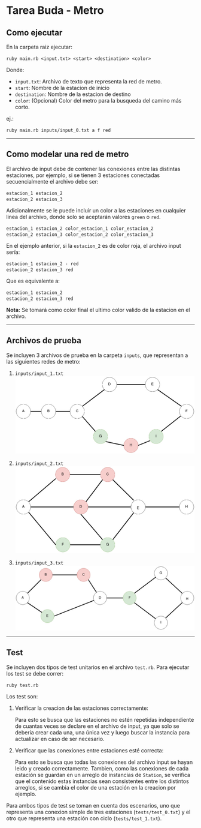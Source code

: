 # Tarea Buda - Metro

## Como ejecutar
En la carpeta raiz ejecutar: 
    
    ruby main.rb <input.txt> <start> <destination> <color>

Donde:
- `input.txt`: Archivo de texto que representa la red de metro.
- `start`: Nombre de la estacion de inicio
- `destination`: Nombre de la estacion de destino
- `color`: (Opcional) Color del metro para la busqueda del camino más corto.

ej.: 
    
    ruby main.rb inputs/input_0.txt a f red

---

## Como modelar una red de metro
El archivo de input debe de contener las conexiones entre las distintas estaciones, por ejemplo, si se tienen 3 estaciones conectadas secuencialmente el archivo debe ser:

    estacion_1 estacion_2
    estacion_2 estacion_3

Adicionalmente se le puede incluir un color a las estaciones en cualquier linea del archivo, donde solo se aceptarán valores `green` o `red`.

    estacion_1 estacion_2 color_estacion_1 color_estacion_2
    estacion_2 estacion_3 color_estacion_2 color_estacion_3

En el ejemplo anterior, si la `estacion_2` es de color roja, el archivo input sería:

    estacion_1 estacion_2 - red
    estacion_2 estacion_3 red

Que es equivalente a:

    estacion_1 estacion_2 
    estacion_2 estacion_3 red

__Nota:__ Se tomará como color final el ultimo color valido de la estacion en el archivo. 

---

## Archivos de prueba
Se incluyen 3 archivos de prueba en la carpeta `inputs`, que representan a las siguientes redes de metro:

1. `inputs/input_1.txt`
![input 1](images/input_1.jpg)

2. `inputs/input_2.txt`
![input 2](images/input_2.jpg)

3. `inputs/input_3.txt`
![input 3](images/input_3.jpg)

---

## Test
Se incluyen dos tipos de test unitarios en el archivo `test.rb`. Para ejecutar los test se debe correr:

    ruby test.rb

Los test son:

1. Verificar la creacion de las estaciones correctamente:
    
    Para esto se busca que las estaciones no estén repetidas independiente de cuantas veces se declare en el archivo de input, ya que solo se deberia crear cada una, una única vez y luego buscar la instancia para actualizar en caso de ser necesario. 

2. Verificar que las conexiones entre estaciones esté correcta:

    Para esto se busca que todas las conexiones del archivo input se hayan leido y creado correctamente. Tambien, como las conexiones de cada estación se guardan en un arreglo de instancias de `Station`, se verifica que el contenido estas instancias sean consistentes entre los distintos arreglos, si se cambia el color de una estación en la creacion por ejemplo.
    

Para ambos tipos de test se toman en cuenta dos escenarios, uno que representa una conexion simple de tres estaciones (`tests/test_0.txt`) y el otro que representa una estación con ciclo (`tests/test_1.txt`).